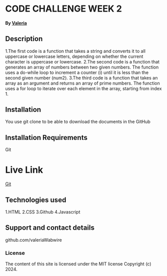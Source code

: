 # CODE CHALLENGE WEEK 2

#### By [Valeria](https://mail.google.com/mail/u/0/?tab=rm&ogbl#inbox)

## Description
1.The first code is a function that takes a string and converts it to all uppercase or lowercase letters, depending on whether the current character is uppercase or lowercase.
2.The second code is a function that generates an array of numbers between two given numbers. The function uses a do-while loop to increment a counter (i) until it is less than the second given number (num2).
3.The third code is a function that takes an array as an argument and returns an array of prime numbers. The function uses a for loop to iterate over each element in the array, starting from index 1.


## Installation
You use git clone to be able to download the documents in the GitHub

## Installation Requirements
Git



# Live Link
[Git](https://github.com/valeriawabwire/code-challenge-week-2)

## Technologies used
1.HTML
2.CSS
3.Github
4.Javascript

## Support and contact details
github.com/valeriaWabwire

### License
The content of this site is licensed under the MIT license
Copyright (c) 2024.










